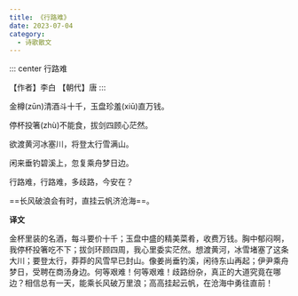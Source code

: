 ```yaml
---
title: 《行路难》
date: 2023-07-04
category:
  - 诗歌散文
---
```




<!-- more -->


::: center
行路难

【作者】李白   【朝代】唐
:::


金樽(zūn)清酒斗十千，玉盘珍羞(xiū)直万钱。

停杯投箸(zhù)不能食，拔剑四顾心茫然。

欲渡黄河冰塞川，将登太行雪满山。

闲来垂钓碧溪上，忽复乘舟梦日边。

行路难，行路难，多歧路，今安在？

==长风破浪会有时，直挂云帆济沧海==。


**译文**

金杯里装的名酒，每斗要价十千；玉盘中盛的精美菜肴，收费万钱。胸中郁闷啊，我停杯投箸吃不下；拔剑环顾四周，我心里委实茫然。想渡黄河，冰雪堵塞了这条大川；要登太行，莽莽的风雪早已封山。像姜尚垂钓溪，闲待东山再起；伊尹乘舟梦日，受聘在商汤身边。何等艰难！何等艰难！歧路纷杂，真正的大道究竟在哪边？相信总有一天，能乘长风破万里浪；高高挂起云帆，在沧海中勇往直前！

